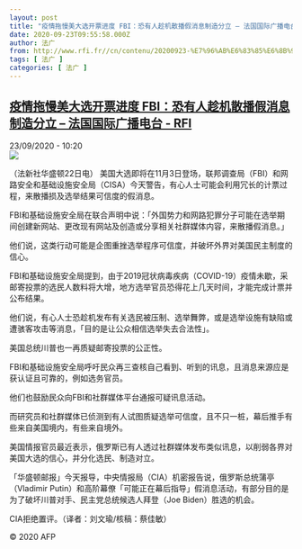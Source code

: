 ```yaml
---
layout: post
title: "疫情拖慢美大选开票进度 FBI：恐有人趁机散播假消息制造分立 – 法国国际广播电台 - RFI"
date: 2020-09-23T09:55:58.000Z
author: 法广
from: http://www.rfi.fr//cn/contenu/20200923-%E7%96%AB%E6%83%85%E6%8B%96%E6%85%A2%E7%BE%8E%E5%A4%A7%E9%80%89%E5%BC%80%E7%A5%A8%E8%BF%9B%E5%BA%A6-fbi%E6%81%90%E6%9C%89%E4%BA%BA%E8%B6%81%E6%9C%BA%E6%95%A3%E6%92%AD%E5%81%87%E6%B6%88%E6%81%AF%E5%88%B6%E9%80%A0%E5%88%86%E7%AB%8B
tags: [ 法广 ]
categories: [ 法广 ]
---
```

<!--1600854958000-->
[疫情拖慢美大选开票进度 FBI：恐有人趁机散播假消息制造分立 – 法国国际广播电台 - RFI](http://www.rfi.fr//cn/contenu/20200923-%E7%96%AB%E6%83%85%E6%8B%96%E6%85%A2%E7%BE%8E%E5%A4%A7%E9%80%89%E5%BC%80%E7%A5%A8%E8%BF%9B%E5%BA%A6-fbi%E6%81%90%E6%9C%89%E4%BA%BA%E8%B6%81%E6%9C%BA%E6%95%A3%E6%92%AD%E5%81%87%E6%B6%88%E6%81%AF%E5%88%B6%E9%80%A0%E5%88%86%E7%AB%8B)
------

<div>
<div>23/09/2020 - 10:20</div><img src="https://s.rfi.fr/media/display/ab97af82-fd78-11ea-9a11-005056bff430/w:310/p:16x9/int0009b.200923162004.jpg"><div class="t-content__body u-clearfix">            <p>（法新社华盛顿22日电）    美国大选即将在11月3日登场，联邦调查局（FBI）和网路安全和基础设施安全局（CISA）今天警告，有心人士可能会利用冗长的计票过程，来散播损及选举结果可信度的假消息。</p><p>    FBI和基础设施安全局在联合声明中说：「外国势力和网路犯罪分子可能在选举期间创建新网站、更改现有网站及创造或分享相关社群媒体内容，来散播假消息。」</p><p>    他们说，这类行动可能是企图重挫选举程序可信度，并破坏外界对美国民主制度的信心。</p><p>    FBI和基础设施安全局提到，由于2019冠状病毒疾病（COVID-19）疫情未歇，采邮寄投票的选民人数料将大增，地方选举官员恐得花上几天时间，才能完成计票并公布结果。</p><p>    他们说，有心人士恐趁机发布有关选民被压制、选举舞弊，或是选举设施有缺陷或遭骇客攻击等消息，「目的是让公众相信选举失去合法性」。</p><p>    美国总统川普也一再质疑邮寄投票的公正性。</p><p>    FBI和基础设施安全局呼吁民众再三查核自己看到、听到的讯息，且消息来源应是获认证且可靠的，例如选务官员。</p><p>    他们也鼓励民众向FBI和社群媒体平台通报可疑讯息活动。</p><p>    而研究员和社群媒体已侦测到有人试图质疑选举可信度，且不只一桩，幕后推手有些来自美国境内，有些来自境外。</p><p>    美国情报官员最近表示，俄罗斯已有人透过社群媒体发布类似讯息，以削弱各界对美国大选的信心，并分化选民、制造对立。</p><p>    「华盛顿邮报」今天报导，中央情报局（CIA）机密报告说，俄罗斯总统蒲亭（Vladimir Putin）和高阶幕僚「可能正在幕后指导」假消息活动，有部分目的是为了破坏川普对手、民主党总统候选人拜登（Joe Biden）胜选的机会。</p><p>    CIA拒绝置评。（译者：刘文瑜/核稿：蔡佳敏）</p><p></p>            <p class="t-copyright">© 2020 AFP</p>        </div>
</div>
